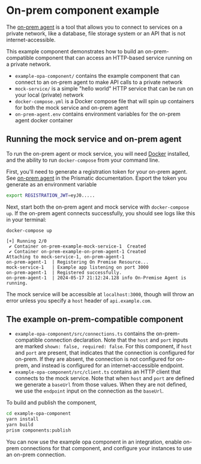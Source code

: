# On-prem component example

The [on-prem agent](https://prismatic.io/docs/on-prem-agent) is a tool that allows you to connect to services on a private network, like a database, file storage system or an API that is not internet-accessible.

This example component demonstrates how to build an on-prem-compatible component that can access an HTTP-based service running on a private network.

- `example-opa-component/` contains the example component that can connect to an on-prem agent to make API calls to a private network
- `mock-service/` is a simple "hello world" HTTP service that can be run on your local (private) network
- `docker-compose.yml` is a Docker compose file that will spin up containers for both the mock service and on-prem agent
- `on-prem-agent.env` contains environment variables for the on-prem agent docker container

## Running the mock service and on-prem agent

To run the on-prem agent or mock service, you will need [Docker](https://www.docker.com/) installed, and the ability to run `docker-compose` from your command line.

First, you'll need to generate a registration token for your on-prem agent. See [on-prem agent](https://prismatic.io/docs/on-prem-agent) in the Prismatic documentation.
Export the token you generate as an environment variable

```bash
export REGISTRATION_JWT=eyJ0.....
```

Next, start both the on-prem agent and mock service with `docker-compose up`.
If the on-prem agent connects successfully, you should see logs like this in your terminal:

```
docker-compose up

[+] Running 2/0
 ✔ Container on-prem-example-mock-service-1  Created
 ✔ Container on-prem-example-on-prem-agent-1 Created
Attaching to mock-service-1, on-prem-agent-1
on-prem-agent-1  | Registering On Premise Resource...
mock-service-1   | Example app listening on port 3000
on-prem-agent-1  | Registered successfully.
on-prem-agent-1  | 2024-05-17 21:12:24.128 info On-Premise Agent is running.
```

The mock service will be accessible at `localhost:3000`, though will throw an error unless you specify a `host` header of `api.example.com`.

## The example on-prem-compatible component

- `example-opa-component/src/connections.ts` contains the on-prem-compatible connection declaration.
  Note that the `host` and `port` inputs are marked `shown: false, required: false`.
  For this component, if `host` and `port` are present, that indicates that the connection is configured for on-prem.
  If they are absent, the connection is not configured for on-prem, and instead is configured for an internet-accessible endpoint.
- `example-opa-component/src/client.ts` contains an HTTP client that connects to the mock service.
  Note that when `host` and `port` are defined we generate a `baseUrl` from those values.
  When they are not defined, we use the `endpoint` input on the connection as the `baseUrl`.

To build and publish the component,

```bash
cd example-opa-component
yarn install
yarn build
prism components:publish
```

You can now use the example opa component in an integration, enable on-prem connections for that component, and configure your instances to use an on-prem connection.
